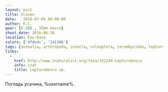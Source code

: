 ```yaml
---
layout: post
title: Усачик
date:   2016-07-04 00:00:00
author: К.С.
gear: [E-300 , 35mm macro]
shoot_date: 2016-06-30
location: Ёль-база
colors: ['dfdedc', '141306']
tags: [animalia, arthropoda, insecta, coleoptera, cerambycidae, lepturobosca]
links:
  -
    href: http://www.inaturalist.org/taxa/332244-Lepturobosca
    info: inat
    title: Lepturobosca sp.
---
```


Погладь усачика, %username%.
